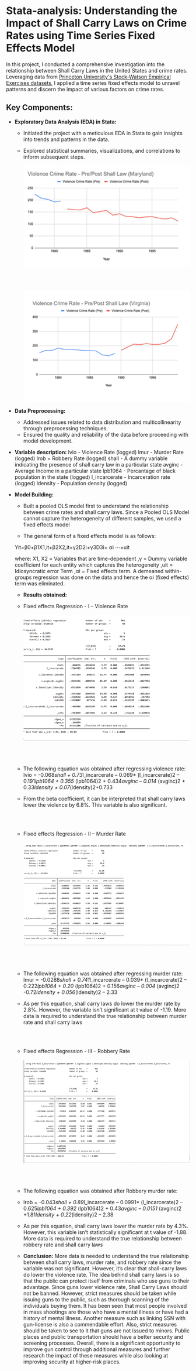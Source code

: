 # Stata-analysis: Understanding the Impact of Shall Carry Laws on Crime Rates using Time Series Fixed Effects Model

In this project, I conducted a comprehensive investigation into the relationship between Shall Carry Laws in the United States and crime rates. Leveraging data from [Princeton University's Stock-Watson Empirical Exercises datasets](https://www.princeton.edu/~mwatson/Stock-Watson_3u/Students/Stock-Watson-EmpiricalExercises-DataSets.htm), I applied a time series fixed effects model to unravel patterns and discern the impact of various factors on crime rates.

## Key Components:

- **Exploratory Data Analysis (EDA) in Stata:**
  - Initiated the project with a meticulous EDA in Stata to gain insights into trends and patterns in the data.
  - Explored statistical summaries, visualizations, and correlations to inform subsequent steps.

    ![Train accuracy before applying SMOTE](./stata1_re.PNG)

    <br><br> <!-- Adding line breaks for spacing -->

    ![Train accuracy before applying SMOTE](./stata2_re.PNG)

- **Data Preprocessing:**
  - Addressed issues related to data distribution and multicollinearity through preprocessing techniques.
  - Ensured the quality and reliability of the data before proceeding with model development.

- **Variable description:**
  lvio - Violence Rate (logged)
  lmur - Murder Rate (logged)
  lrob = Robbery Rate (logged)
  shall - A dummy variable indicating the presence of shall carry law in a particular state
  avginc - Average Income in a particular state
  lpb1064 - Percantage of black population in the state (logged)
  l_incarcerate - Incarceration rate (logged)
  ldensity - Population density (logged)
  
  

- **Model Building:**
  - Built a pooled OLS model first to understand the relationship between crime rates and shall carry laws. Since a Pooled OLS Model cannot capture the heterogeneity of different samples, we used a fixed effects model

  - The general form of a fixed effects model is as follows:

   Yit=β0+β1X1,it+β2X2,it+γ2D2i+γ3D3i+ αi ⋯+uit

   where:
   X1, X2 = Variables that are time-dependent
   ,γ = Dummy variable coefficient for each entity which captures the heterogeneity
   ,uit  = Idiosyncratic error Term
   ,αi  = Fixed effects term.
   A demeaned within-groups regression was done on the data and hence the αi (fixed effects) term was eliminated.

   - **Results obtained:**
 
   - Fixed effects Regression - I – Violence Rate
     <br><br> <!-- Adding line breaks for spacing -->
     ![Train accuracy before applying SMOTE](./FE1.png)
 
     <br><br> <!-- Adding line breaks for spacing -->
   -  The following equation was obtained after regressing violence rate:
      lvio = -0.068*shall + 0.73*l_incarcerate – 0.069* (l_incarcerate)2 – 0.191*lpb1064 + 0.355* (lpb1064)2 + 0.434*avginc – 0.014* (avginc)2 + 0.33*ldensity + 0.07*(ldensity)2+0.733
   -  From the beta coefficient, it can be interpreted that shall carry laws lower the violence by 6.8%. This variable is also significant.

     <br><br> <!-- Adding line breaks for spacing -->

    - Fixed effects Regression - II – Murder Rate
     <br><br> <!-- Adding line breaks for spacing -->
     ![Train accuracy before applying SMOTE](./FE2.png)
 
     <br><br> <!-- Adding line breaks for spacing -->
   -  The following equation was obtained after regressing murder rate:
      lmur = -0.0288*shall + 0.741*l_incarcerate – 0.039* (l_incarcerate)2 – 0.222*lpb1064 + 0.20* (lpb1064)2 + 0.156*avginc – 0.004* (avginc)2 -0.72*ldensity + 0.056*(ldensity)2 – 2.33
   -  As per this equation, shall carry laws do lower the murder rate by 2.8%. However, the variable isn’t significant at t value of -1.19. More data is required to understand the true relationship between murder rate and shall carry laws

      <br><br> <!-- Adding line breaks for spacing -->

   -  Fixed effects Regression - III – Robbery Rate
      <br><br> <!-- Adding line breaks for spacing -->
      ![Train accuracy before applying SMOTE](./FE3.png)

      <br><br> <!-- Adding line breaks for spacing -->
    -  The following equation was obtained after Robbery murder rate:
    -  lrob = -0.043*shall + 0.89*l_incarcerate – 0.0991* (l_incarcerate)2 – 0.625*lpb1064 + 0.392* (lpb1064)2 + 0.43*avginc – 0.0151* (avginc)2 +1.81*ldensity + 0.22*(ldensity)2 – 2.38
 
    -  As per this equation, shall carry laws lower the murder rate by 4.3%. However, this variable isn’t statistically significant at t value of -1.88. More data is required to understand the true relationship between robbery rate and shall carry laws

   - **Conclusion:**
     More data is needed to understand the true relationship between shall carry laws, murder rate, and robbery rate since the variable was not significant. However, it’s clear that shall-carry laws do lower the violence rate.
     The idea behind shall carry laws is so that the public can protect itself from criminals who use guns to their advantage.
     Since guns lower violence rate, Shall Carry Laws should not be banned. However, strict measures should be taken while issuing guns to the public, such as thorough scanning of the individuals buying them. It has been seen that most people involved in mass shootings      are those who have a mental illness or have had a history of mental illness. 
     Another measure such as linking SSN with gun-license is also a commendable effort.
     Also, strict measures should be taken to see to it that guns are not issued to minors.
     Public places and public transportation should have a better security and screening processes.
     Overall, there is a significant opportunity to improve gun control through additional measures and further research the impact of these measures while also looking at improving security at higher-risk places. 
    


